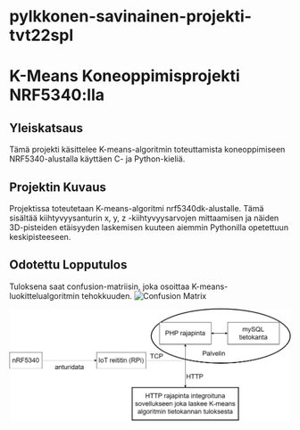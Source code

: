 # pylkkonen-savinainen-projekti-tvt22spl
# K-Means Koneoppimisprojekti NRF5340:lla

## Yleiskatsaus
Tämä projekti käsittelee K-means-algoritmin toteuttamista koneoppimiseen NRF5340-alustalla käyttäen C- ja Python-kieliä.

## Projektin Kuvaus
Projektissa toteutetaan K-means-algoritmi nrf5340dk-alustalle. Tämä sisältää kiihtyvyysanturin x, y, z -kiihtyvyysarvojen mittaamisen ja näiden 3D-pisteiden etäisyyden laskemisen kuuteen aiemmin Pythonilla opetettuun keskipisteeseen.

## Odotettu Lopputulos
Tuloksena saat confusion-matriisin, joka osoittaa K-means-luokittelualgoritmin tehokkuuden.
![Confusion Matrix](https://github.com/slimmpylk/pylkkonen-savinainen-projekti-tvt22spl/assets/101732015/b6ab84ca-a019-4d91-9ed7-b1676408d46d)

![Arkkitehtuurikaavio](https://github.com/slimmpylk/pylkkonen-savinainen-projekti-tvt22spl/blob/main/Arkkitehtuurikaavio.jpg)
